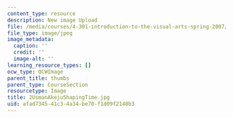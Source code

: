 ```yaml
---
content_type: resource
description: New image Upload
file: /media/courses/4-301-introduction-to-the-visual-arts-spring-2007/afad734541c34a34be70f1d09f2140b3_2UsmanAkejuShapingTime.jpg
file_type: image/jpeg
image_metadata:
  caption: ''
  credit: ''
  image-alt: ''
learning_resource_types: []
ocw_type: OCWImage
parent_title: thumbs
parent_type: CourseSection
resourcetype: Image
title: 2UsmanAkejuShapingTime.jpg
uid: afad7345-41c3-4a34-be70-f1d09f2140b3
---
```

